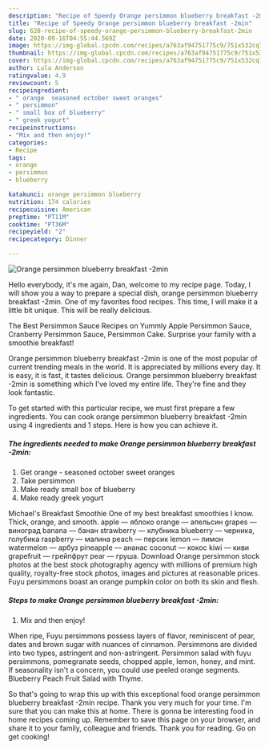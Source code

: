 ```yaml
---
description: "Recipe of Speedy Orange persimmon blueberry breakfast -2min"
title: "Recipe of Speedy Orange persimmon blueberry breakfast -2min"
slug: 628-recipe-of-speedy-orange-persimmon-blueberry-breakfast-2min
date: 2020-09-16T04:55:44.569Z
image: https://img-global.cpcdn.com/recipes/a763af94751775c9/751x532cq70/orange-persimmon-blueberry-breakfast-2min-recipe-main-photo.jpg
thumbnail: https://img-global.cpcdn.com/recipes/a763af94751775c9/751x532cq70/orange-persimmon-blueberry-breakfast-2min-recipe-main-photo.jpg
cover: https://img-global.cpcdn.com/recipes/a763af94751775c9/751x532cq70/orange-persimmon-blueberry-breakfast-2min-recipe-main-photo.jpg
author: Lula Anderson
ratingvalue: 4.9
reviewcount: 5
recipeingredient:
- " orange  seasoned october sweet oranges"
- " persimmon"
- " small box of blueberry"
- " greek yogurt"
recipeinstructions:
- "Mix and then enjoy!"
categories:
- Recipe
tags:
- orange
- persimmon
- blueberry

katakunci: orange persimmon blueberry 
nutrition: 174 calories
recipecuisine: American
preptime: "PT11M"
cooktime: "PT36M"
recipeyield: "2"
recipecategory: Dinner

---
```



![Orange persimmon blueberry breakfast -2min](https://img-global.cpcdn.com/recipes/a763af94751775c9/751x532cq70/orange-persimmon-blueberry-breakfast-2min-recipe-main-photo.jpg)

Hello everybody, it's me again, Dan, welcome to my recipe page. Today, I will show you a way to prepare a special dish, orange persimmon blueberry breakfast -2min. One of my favorites food recipes. This time, I will make it a little bit unique. This will be really delicious.

The Best Persimmon Sauce Recipes on Yummly Apple Persimmon Sauce, Cranberry Persimmon Sauce, Persimmon Cake. Surprise your family with a smoothie breakfast!

Orange persimmon blueberry breakfast -2min is one of the most popular of current trending meals in the world. It is appreciated by millions every day. It is easy, it is fast, it tastes delicious. Orange persimmon blueberry breakfast -2min is something which I've loved my entire life. They're fine and they look fantastic.


To get started with this particular recipe, we must first prepare a few ingredients. You can cook orange persimmon blueberry breakfast -2min using 4 ingredients and 1 steps. Here is how you can achieve it.

<!--inarticleads1-->

##### The ingredients needed to make Orange persimmon blueberry breakfast -2min:

1. Get  orange - seasoned october sweet oranges
1. Take  persimmon
1. Make ready  small box of blueberry
1. Make ready  greek yogurt


Michael&#39;s Breakfast Smoothie One of my best breakfast smoothies I know. Thick, orange, and smooth. apple — яблоко orange — апельсин grapes — виноград banana — банан strawberry — клубника blueberry — черника, голубика raspberry — малина peach — персик lemon — лимон watermelon — арбуз pineapple — ананас coconut — кокос kiwi — киви grapefruit — грейпфрут pear — груша. Download Orange persimmon stock photos at the best stock photography agency with millions of premium high quality, royalty-free stock photos, images and pictures at reasonable prices. Fuyu persimmons boast an orange pumpkin color on both its skin and flesh. 

<!--inarticleads2-->

##### Steps to make Orange persimmon blueberry breakfast -2min:

1. Mix and then enjoy!


When ripe, Fuyu persimmons possess layers of flavor, reminiscent of pear, dates and brown sugar with nuances of cinnamon. Persimmons are divided into two types, astringent and non-astringent. Persimmon salad with fuyu persimmons, pomegranate seeds, chopped apple, lemon, honey, and mint. If seasonality isn&#39;t a concern, you could use peeled orange segments. Blueberry Peach Fruit Salad with Thyme. 

So that's going to wrap this up with this exceptional food orange persimmon blueberry breakfast -2min recipe. Thank you very much for your time. I'm sure that you can make this at home. There is gonna be interesting food in home recipes coming up. Remember to save this page on your browser, and share it to your family, colleague and friends. Thank you for reading. Go on get cooking!
